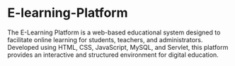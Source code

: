 # E-learning-Platform
The E-Learning Platform is a web-based educational system designed to facilitate online learning for students, teachers, and administrators. Developed using HTML, CSS, JavaScript, MySQL, and Servlet, this platform provides an interactive and structured environment for digital education.
